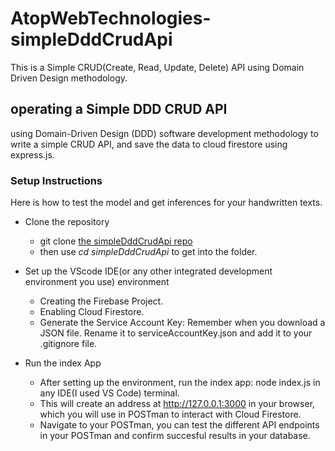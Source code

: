 # AtopWebTechnologies-simpleDddCrudApi
This is a Simple CRUD(Create, Read, Update, Delete) API using Domain Driven Design methodology.

## operating a Simple DDD CRUD API
using Domain-Driven Design (DDD) software development methodology to write a simple CRUD API, and save the data to cloud firestore using express.js.

### Setup Instructions
Here is how to test the model and get inferences for your handwritten texts.

- Clone the repository
     - git clone [the simpleDddCrudApi repo](https://github.com/atopwebtechnologies/simpleDddCrudApi.git)
     - then use _cd simpleDddCrudApi_ to get into the folder.

- Set up the VScode IDE(or any other integrated development environment you use) environment
     - Creating the Firebase Project.
     - Enabling Cloud Firestore.
     - Generate the Service Account Key: Remember when you download a JSON file. Rename it to serviceAccountKey.json and add it to your .gitignore file.

- Run the index App
     - After setting up the environment, run the index app: node index.js in any IDE(I used VS Code) terminal.
     -  This will create an address at http://127.0.0.1:3000 in your browser, which you will use in POSTman to interact with Cloud Firestore.
     -  Navigate to your POSTman, you can test the different API endpoints in your POSTman and confirm succesful results in your database.